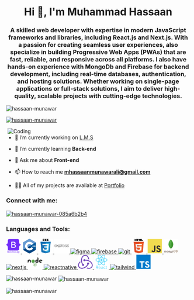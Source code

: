 <h1 align="center">Hi 👋, I'm Muhammad Hassaan</h1>
<h3 align="center">A skilled web developer with expertise in modern JavaScript frameworks and libraries, including React.js and Next.js. With a passion for creating seamless user experiences, also specialize in building Progressive Web Apps (PWAs) that are fast, reliable, and responsive across all platforms. I also have hands-on experience with MongoDb and Firebase for backend development, including real-time databases, authentication, and hosting solutions. Whether working on single-page applications or full-stack solutions, I aim to deliver high-quality, scalable projects with cutting-edge technologies.</h3>

<p align="left"> <img src="https://komarev.com/ghpvc/?username=hassaan-munawar&label=Profile%20views&color=0e75b6&style=flat" alt="hassaan-munawar" /> </p>


<p align="left"> <a href="https://github.com/ryo-ma/github-profile-trophy"><img src="https://github-profile-trophy.vercel.app/?username=hassaan-munawar" alt="hassaan-munawar" /></a> </p>

<img align= "right" alt="Coding" width="500" src="https://miro.medium.com/max/1272/1*ZSVmWGcc1weENb0ShawWxw.gif">

- 🔭 I’m currently working on [L.M.S](https://hlms.netlify.app)

- 🌱 I’m currently learning **Back-end**

- 💬 Ask me about **Front-end**

- 📫 How to reach me **mhassaanmunawarali@gmail.com**
  
- 👨‍💻 All of my projects are available at [Portfolio](https://hassaanmunawar.netlify.app)

<h3 align="left">Connect with me:</h3>
<p align="left">
<a href="https://linkedin.com/in/hassaan-munawar-085a6b2b4" target="blank"><img align="center" src="https://raw.githubusercontent.com/rahuldkjain/github-profile-readme-generator/master/src/images/icons/Social/linked-in-alt.svg" alt="hassaan-munawar-085a6b2b4" height="30" width="40" /></a>
</p>

<h3 align="left">Languages and Tools:</h3>
<p align="left"> <a href="https://getbootstrap.com" target="_blank" rel="noreferrer"> <img src="https://raw.githubusercontent.com/devicons/devicon/master/icons/bootstrap/bootstrap-plain-wordmark.svg" alt="bootstrap" width="40" height="40"/> </a> <a href="https://www.w3schools.com/cpp/" target="_blank" rel="noreferrer"> <img src="https://raw.githubusercontent.com/devicons/devicon/master/icons/cplusplus/cplusplus-original.svg" alt="cplusplus" width="40" height="40"/> </a> <a href="https://www.w3schools.com/css/" target="_blank" rel="noreferrer"> <img src="https://raw.githubusercontent.com/devicons/devicon/master/icons/css3/css3-original-wordmark.svg" alt="css3" width="40" height="40"/> </a> <a href="https://expressjs.com" target="_blank" rel="noreferrer"> <img src="https://raw.githubusercontent.com/devicons/devicon/master/icons/express/express-original-wordmark.svg" alt="express" width="40" height="40"/> </a> <a href="https://www.figma.com/" target="_blank" rel="noreferrer"> <img src="https://www.vectorlogo.zone/logos/figma/figma-icon.svg" alt="figma" width="40" height="40"/> </a> <a href="https://firebase.google.com/" target="_blank" rel="noreferrer"> <img src="https://www.vectorlogo.zone/logos/firebase/firebase-icon.svg" alt="firebase" width="40" height="40"/> </a> <a href="https://git-scm.com/" target="_blank" rel="noreferrer"> <img src="https://www.vectorlogo.zone/logos/git-scm/git-scm-icon.svg" alt="git" width="40" height="40"/> </a> <a href="https://www.w3.org/html/" target="_blank" rel="noreferrer"> <img src="https://raw.githubusercontent.com/devicons/devicon/master/icons/html5/html5-original-wordmark.svg" alt="html5" width="40" height="40"/> </a> <a href="https://developer.mozilla.org/en-US/docs/Web/JavaScript" target="_blank" rel="noreferrer"> <img src="https://raw.githubusercontent.com/devicons/devicon/master/icons/javascript/javascript-original.svg" alt="javascript" width="40" height="40"/> </a> <a href="https://www.mongodb.com/" target="_blank" rel="noreferrer"> <img src="https://raw.githubusercontent.com/devicons/devicon/master/icons/mongodb/mongodb-original-wordmark.svg" alt="mongodb" width="40" height="40"/> </a> <a href="https://nextjs.org/" target="_blank" rel="noreferrer"> <img src="https://cdn.worldvectorlogo.com/logos/nextjs-2.svg" alt="nextjs" width="40" height="40"/> </a> <a href="https://nodejs.org" target="_blank" rel="noreferrer"> <img src="https://raw.githubusercontent.com/devicons/devicon/master/icons/nodejs/nodejs-original-wordmark.svg" alt="nodejs" width="40" height="40"/> </a><a href="https://reactnative.dev/" target="_blank" rel="noreferrer"> <img src="https://reactnative.dev/img/header_logo.svg" alt="reactnative" width="40" height="40"/> </a> <a href="https://redux.js.org" target="_blank" rel="noreferrer"> <img src="https://raw.githubusercontent.com/devicons/devicon/master/icons/redux/redux-original.svg" alt="redux" width="40" height="40"/> </a> <a href="https://reactjs.org/" target="_blank" rel="noreferrer"> <img src="https://raw.githubusercontent.com/devicons/devicon/master/icons/react/react-original-wordmark.svg" alt="react" width="40" height="40"/> </a> <a href="https://tailwindcss.com/" target="_blank" rel="noreferrer"> <img src="https://www.vectorlogo.zone/logos/tailwindcss/tailwindcss-icon.svg" alt="tailwind" width="40" height="40"/> </a> <a href="https://www.typescriptlang.org/" target="_blank" rel="noreferrer"> <img src="https://raw.githubusercontent.com/devicons/devicon/master/icons/typescript/typescript-original.svg" alt="typescript" width="40" height="40"/> </a> </p>

<p><img align="left" src="https://github-readme-stats.vercel.app/api/top-langs?username=hassaan-munawar&show_icons=true&locale=en&layout=compact" alt="hassaan-munawar" /></p>

<p>&nbsp;<img align="center" src="https://github-readme-stats.vercel.app/api?username=hassaan-munawar&show_icons=true&locale=en" alt="hassaan-munawar" /></p>

<p><img align="center" src="https://github-readme-streak-stats.herokuapp.com/?user=hassaan-munawar&" alt="hassaan-munawar" /></p>
